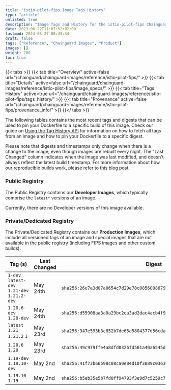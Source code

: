 ```yaml
---
title: "istio-pilot-fips Image Tags History"
type: "article"
unlisted: true
description: "Image Tags and History for the istio-pilot-fips Chainguard Image"
date: 2023-06-22T11:07:52+02:00
lastmod: 2024-05-27 00:43:34
draft: false
tags: ["Reference", "Chainguard Images", "Product"]
images: []
weight: 700
toc: true
---
```


{{< tabs >}}
{{< tab title="Overview" active=false url="/chainguard/chainguard-images/reference/istio-pilot-fips/" >}}
{{< tab title="Details" active=false url="/chainguard/chainguard-images/reference/istio-pilot-fips/image_specs/" >}}
{{< tab title="Tags History" active=true url="/chainguard/chainguard-images/reference/istio-pilot-fips/tags_history/" >}}
{{< tab title="Provenance" active=false url="/chainguard/chainguard-images/reference/istio-pilot-fips/provenance_info/" >}}
{{</ tabs >}}

The following tables contains the most recent tags and digests that can be used to pin your Dockerfile to a specific build of this image. Check our guide on [Using the Tag History API](/chainguard/chainguard-images/using-the-tag-history-api/) for information on how to fetch all tags from an image and how to pin your Dockerfile to a specific digest.

Please note that digests and timestamps only change when there is a change to the image, even though images are rebuilt every night. The "Last Changed" column indicates when the image was last modified, and doesn't always reflect the latest build timestamp. For more information about how our reproducible builds work, please refer to [this blog post](https://www.chainguard.dev/unchained/reproducing-chainguards-reproducible-image-builds).

### Public Registry
The Public Registry contains our **Developer Images**, which typically comprise the `latest*` versions of an image.

Currently, there are no Developer versions of this image available.

### Private/Dedicated Registry
The Private/Dedicated Registry contains our **Production Images**, which include all versioned tags of an image and special images that are not available in the public registry (including FIPS images and other custom builds).

| Tag (s)                                       | Last Changed | Digest                                                                    |
|-----------------------------------------------|--------------|---------------------------------------------------------------------------|
|  `1-dev` `latest-dev` `1.21-dev` `1.21.2-dev` | May 24th     | `sha256:26e7a3d07a0654c7d29e78c0856008679bacbc6ce31fed706573aebb755a95e2` |
|  `1.20.6-dev` `1.20-dev`                      | May 24th     | `sha256:d55908aa3a0a29bc2ea3ad2dac4acb4f9ee3f1498b92b86f8c4df57b5637f7f7` |
|  `latest` `1.21` `1.21.2` `1`                 | May 23rd     | `sha256:347e595b3c852b7de65a5804377d56cda6c7498b1c453d4336b0e56b0c2d0297` |
|  `1.20.6` `1.20`                              | May 23rd     | `sha256:49c979ffe4a8dfd0326fd561a40a6545df466043eda0c71d1b1065f0471e58ac` |
|  `1.19-dev` `1.19.10-dev`                     | May 2nd      | `sha256:41f73b66598c08ca0e84d10f3089c0363f7a8152a50b74b3b03a60c61e17fbfe` |
|  `1.19.10` `1.19`                             | May 2nd      | `sha256:b5eb35e5b7fd0ff94793f3e9d7c5259c744fa1f9fa002f1b3601d670588dbb74` |

